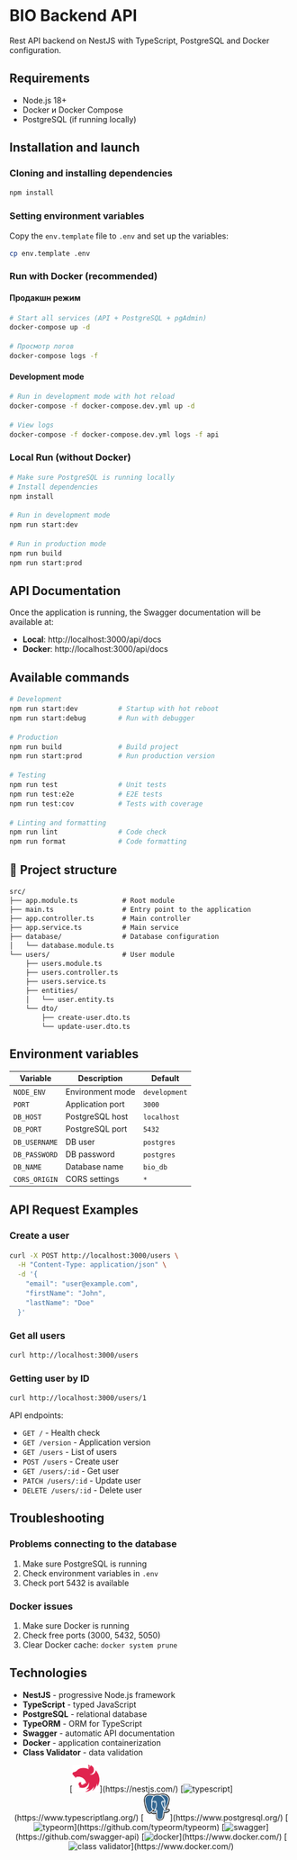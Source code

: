 # BIO Backend API

Rest API backend on NestJS with TypeScript, PostgreSQL and Docker configuration.

## Requirements

- Node.js 18+
- Docker и Docker Compose
- PostgreSQL (if running locally)

## Installation and launch

### Cloning and installing dependencies

```bash
npm install
```

### Setting environment variables

Copy the `env.template` file to `.env` and set up the variables:

```bash
cp env.template .env
```

### Run with Docker (recommended)

#### Продакшн режим
```bash
# Start all services (API + PostgreSQL + pgAdmin)
docker-compose up -d

# Просмотр логов
docker-compose logs -f
```

#### Development mode
```bash
# Run in development mode with hot reload
docker-compose -f docker-compose.dev.yml up -d

# View logs
docker-compose -f docker-compose.dev.yml logs -f api
```

### Local Run (without Docker)

```bash
# Make sure PostgreSQL is running locally
# Install dependencies
npm install

# Run in development mode
npm run start:dev

# Run in production mode
npm run build
npm run start:prod
```

## API Documentation

Once the application is running, the Swagger documentation will be available at:
- **Local**: http://localhost:3000/api/docs
- **Docker**: http://localhost:3000/api/docs

## Available commands

```bash
# Development
npm run start:dev          # Startup with hot reboot
npm run start:debug        # Run with debugger

# Production
npm run build              # Build project
npm run start:prod         # Run production version

# Testing
npm run test               # Unit tests
npm run test:e2e           # E2E tests
npm run test:cov           # Tests with coverage

# Linting and formatting
npm run lint               # Code check
npm run format             # Code formatting
```

## 📁 Project structure

```
src/
├── app.module.ts           # Root module
├── main.ts                 # Entry point to the application
├── app.controller.ts       # Main controller
├── app.service.ts          # Main service
├── database/               # Database configuration
│   └── database.module.ts
└── users/                  # User module
    ├── users.module.ts
    ├── users.controller.ts
    ├── users.service.ts
    ├── entities/
    │   └── user.entity.ts
    └── dto/
        ├── create-user.dto.ts
        └── update-user.dto.ts
```

## Environment variables

| Variable | Description | Default |
|------------|-----------|--------------|
| `NODE_ENV` | Environment mode | `development` |
| `PORT` | Application port | `3000` |
| `DB_HOST` | PostgreSQL host | `localhost` |
| `DB_PORT` | PostgreSQL port | `5432` |
| `DB_USERNAME` | DB user | `postgres` |
| `DB_PASSWORD` | DB password | `postgres` |
| `DB_NAME` | Database name | `bio_db` |
| `CORS_ORIGIN` | CORS settings | `*` |

## API Request Examples

### Create a user
```bash
curl -X POST http://localhost:3000/users \
  -H "Content-Type: application/json" \
  -d '{
    "email": "user@example.com",
    "firstName": "John",
    "lastName": "Doe"
  }'
```

### Get all users
```bash
curl http://localhost:3000/users
```

### Getting user by ID
```bash
curl http://localhost:3000/users/1
```

API endpoints:
- `GET /` - Health check
- `GET /version` - Application version
- `GET /users` - List of users
- `POST /users` - Create user
- `GET /users/:id` - Get user
- `PATCH /users/:id` - Update user
- `DELETE /users/:id` - Delete user

## Troubleshooting

### Problems connecting to the database
1. Make sure PostgreSQL is running
2. Check environment variables in `.env`
3. Check port 5432 is available

### Docker issues
1. Make sure Docker is running
2. Check free ports (3000, 5432, 5050)
3. Clear Docker cache: `docker system prune`

## Technologies

- **NestJS** - progressive Node.js framework
- **TypeScript** - typed JavaScript
- **PostgreSQL** - relational database
- **TypeORM** - ORM for TypeScript
- **Swagger** - automatic API documentation
- **Docker** - application containerization
- **Class Validator** - data validation

<div align="center">
[<img title="nestjs" alt="nestjs" height=48 src="https://raw.githubusercontent.com/Barklim/course/main/hostImg/onlyfIcons/nestjs.svg"/>](https://nestjs.com/)
[<img title="typescript" alt="typescript" height=48 src="https://raw.githubusercontent.com/remojansen/logo.ts/master/ts.png"/>](https://www.typescriptlang.org/)
[<img title="postgres" alt="postgres" height=48 src="https://raw.githubusercontent.com/Barklim/course/main/hostImg/onlyfIcons/pg.svg"/>](https://www.postgresql.org/)
[<img title="typeorm" alt="typeorm" height=48 src="https://avatars.githubusercontent.com/u/20165699?s=48&v=4"/>](https://github.com/typeorm/typeorm)
[<img title="swagger" alt="swagger" height=48 src="https://avatars.githubusercontent.com/u/7658037?s=200&v=4"/>](https://github.com/swagger-api)
[<img title="docker" alt="docker" height=48 src="https://avatars.githubusercontent.com/u/7739233?s=48&v=4"/>](https://www.docker.com/)
[<img title="class validator" alt="class validator" height=48 src="https://avatars.githubusercontent.com/u/24602613?s=48&v=4"/>](https://www.docker.com/)
</div>